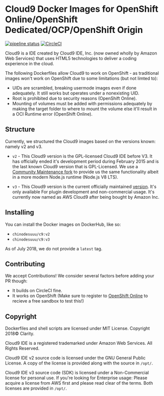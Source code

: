 # Cloud9 Docker Images for OpenShift Online/OpenShift Dedicated/OCP/OpenShift Origin
[![pipeline status](https://gitlab.com/sr229/cloud9-on-openshift/badges/master/pipeline.svg)](https://gitlab.com/sr229/cloud9-on-openshift/commits/master)
[![CircleCI](https://circleci.com/gh/ClarityMoe/cloud9-on-openshift.svg?style=svg)](https://circleci.com/gh/ClarityMoe/cloud9-on-openshift)

Cloud9 is a IDE created by Cloud9 IDE, Inc. (now owned wholly by Amazon Web Services) that uses HTML5 technologies to deliver a
coding experience in the cloud.

The following Dockerfiles allow Cloud9 to work on OpenShift - as traditional images won't work on OpenShift due to some limitations
(but not limted to):

- UIDs are scrambled, breaking usermode images even if done adequately. It still works but operates under a nonexisting UID.
- Root is prohibited due to security reasons (OpenShift Online).
- Mounting of volumes must be added with permissions adequately by making the target folder to where to mount the volume else it'll
  result in a OCI Runtime error (OpenShift Online).

## Structure

Currently, we structured the Cloud9 images based on the versions known: namely v2 and v3.

 - ``v2`` - This Cloud9 version is the GPL-licensed Cloud9 IDE before V3. It has officially ended it's development period during
            February 2015 and is the last known Cloud9 version that is GPL-Licensed. We use a 
            [Community Maintenance fork](https://github.com/exsilium/cloud9) to provide us the same functionality albeit in a more
            modern Node.js runtime (Node.js V8 LTS).
            
 - ``v3`` - This Cloud9 version is the current officially maintained [version](https://github.com/cloud9/core). It's only available
            For plugin development and non-commercial usage. It's currently now named as AWS Cloud9 after being bought by Amazon Inc.

## Installing

You can install the Docker images on DockerHub, like so:
 - ``chinodesuuu/c9:v2``
 - ``chinodesuuu/c9:v3``
 
 As of July 2018, we do not provide a `latest` tag.
 
 ## Contributing
 
 We accept Contributions! We consider several factors before adding your PR though:
  - It builds on CircleCI fine.
  - It works on OpenShift (Make sure to register to [OpenShift Online](https://openshift.com) to recieve a free sandbox to test this!)
  
  ## Copyright
  
  Dockerfiles and shell scripts are licensed under MIT License. Copyright 2018&copy; Clarity. 
  
  Cloud9 IDE is a registered trademarked under Amazon Web Services. All Rights Reserved.
  
  Cloud9 IDE v2 source code is licensed under the GNU General Public License. A copy of the license is provided along with the source
  in `/opt/`.
  
  Cloud9 IDE v3 source code (SDK) is licensed under a Non-Commercial license for personal use. If you're looking for Enterprise usage:
  Please acquire a license from AWS first and please read clear of the terms. Both licenses are provided in `/opt/`.
  
  
